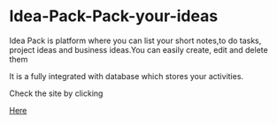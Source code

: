 # Idea-Pack-Pack-your-ideas
<p>Idea Pack is platform where you can list your short notes,to do tasks, project ideas and business ideas.You can easily create, edit and delete them</p>
<p>It is a fully integrated with database which stores your activities.  </p>
<p>Check the site by clicking </p><a href="https://ideapack.000webhostapp.com/">Here</a>


